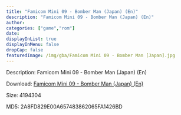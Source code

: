 ```yaml
---
title: "Famicom Mini 09 - Bomber Man (Japan) (En)"
description: "Famicom Mini 09 - Bomber Man (Japan) (En)"
author: 
categories: ["game","rom"]
date: 
displayInList: true
displayInMenu: false
dropCap: false
featuredImage: /img/gba/Famicom Mini 09 - Bomber Man [Japan].jpg
---
```


Description: Famicom Mini 09 - Bomber Man (Japan) (En)

Download: <a style="text-decoration:underline;" href="https://mega.nz/#!WOQWCKRS!rVb0wm8ncq_u_kp4r9f0ifhb5t8V4WoJpnfrBcYRRVo" target = "_blank" rel = "nofollow" > Famicom Mini 09 - Bomber Man (Japan) (En)</a>

Size: 4194304

MD5: 2A8FD829E00A657483862065FA1426BD

